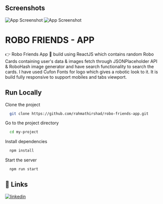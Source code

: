 
## Screenshots

![App Screenshot](/images/ezgif.com-gif-maker.gif)
![App Screenshot](/images/Screenshot-53-.png)


# ROBO FRIENDS - APP

👉 Robo Friends App 🤖 build using ReactJS which contains random Robo Cards containing user's data & images fetch through JSONPlaceholder API & RoboHash image generator and have search functionality to search the cards.
I have used Cufon Fonts for logo which gives a robotic look to it. It is build fully responsive to support mobiles and tabs viewport.


## Run Locally

Clone the project

```bash
  git clone https://github.com/rahmathirshad/robo-friends-app.git
```

Go to the project directory

```bash
  cd my-project
```

Install dependencies

```bash
  npm install
```

Start the server

```bash
  npm run start
```


## 🔗 Links
[![linkedin](https://img.shields.io/badge/linkedin-0A66C2?style=for-the-badge&logo=linkedin&logoColor=white)](https://www.linkedin.com/in/rahmath-irshad-74781988/)

